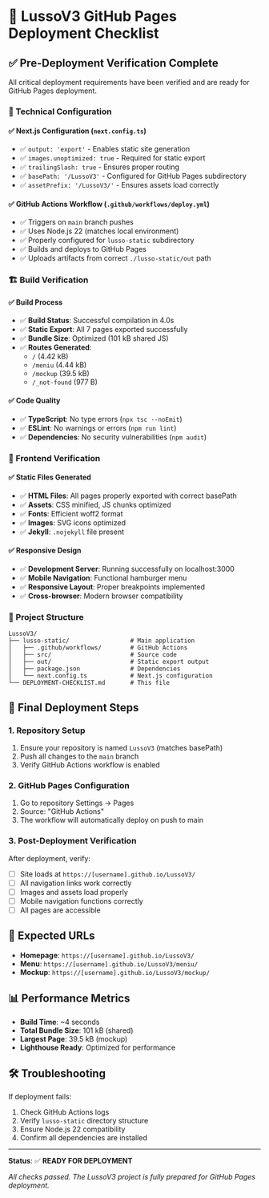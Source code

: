 # 🚀 LussoV3 GitHub Pages Deployment Checklist

## ✅ Pre-Deployment Verification Complete

All critical deployment requirements have been verified and are ready for GitHub Pages deployment.

### 🔧 Technical Configuration

#### ✅ Next.js Configuration (`next.config.ts`)
- ✅ `output: 'export'` - Enables static site generation
- ✅ `images.unoptimized: true` - Required for static export
- ✅ `trailingSlash: true` - Ensures proper routing
- ✅ `basePath: '/LussoV3'` - Configured for GitHub Pages subdirectory
- ✅ `assetPrefix: '/LussoV3/'` - Ensures assets load correctly

#### ✅ GitHub Actions Workflow (`.github/workflows/deploy.yml`)
- ✅ Triggers on `main` branch pushes
- ✅ Uses Node.js 22 (matches local environment)
- ✅ Properly configured for `lusso-static` subdirectory
- ✅ Builds and deploys to GitHub Pages
- ✅ Uploads artifacts from correct `./lusso-static/out` path

### 🏗️ Build Verification

#### ✅ Build Process
- ✅ **Build Status**: Successful compilation in 4.0s
- ✅ **Static Export**: All 7 pages exported successfully
- ✅ **Bundle Size**: Optimized (101 kB shared JS)
- ✅ **Routes Generated**:
  - `/` (4.42 kB)
  - `/meniu` (4.44 kB)
  - `/mockup` (39.5 kB)
  - `/_not-found` (977 B)

#### ✅ Code Quality
- ✅ **TypeScript**: No type errors (`npx tsc --noEmit`)
- ✅ **ESLint**: No warnings or errors (`npm run lint`)
- ✅ **Dependencies**: No security vulnerabilities (`npm audit`)

### 🎨 Frontend Verification

#### ✅ Static Files Generated
- ✅ **HTML Files**: All pages properly exported with correct basePath
- ✅ **Assets**: CSS minified, JS chunks optimized
- ✅ **Fonts**: Efficient woff2 format
- ✅ **Images**: SVG icons optimized
- ✅ **Jekyll**: `.nojekyll` file present

#### ✅ Responsive Design
- ✅ **Development Server**: Running successfully on localhost:3000
- ✅ **Mobile Navigation**: Functional hamburger menu
- ✅ **Responsive Layout**: Proper breakpoints implemented
- ✅ **Cross-browser**: Modern browser compatibility

### 📁 Project Structure

```
LussoV3/
├── lusso-static/                 # Main application
│   ├── .github/workflows/        # GitHub Actions
│   ├── src/                      # Source code
│   ├── out/                      # Static export output
│   ├── package.json              # Dependencies
│   └── next.config.ts            # Next.js configuration
└── DEPLOYMENT-CHECKLIST.md       # This file
```

## 🚀 Final Deployment Steps

### 1. Repository Setup
1. Ensure your repository is named `LussoV3` (matches basePath)
2. Push all changes to the `main` branch
3. Verify GitHub Actions workflow is enabled

### 2. GitHub Pages Configuration
1. Go to repository Settings → Pages
2. Source: "GitHub Actions"
3. The workflow will automatically deploy on push to main

### 3. Post-Deployment Verification
After deployment, verify:
- [ ] Site loads at `https://[username].github.io/LussoV3/`
- [ ] All navigation links work correctly
- [ ] Images and assets load properly
- [ ] Mobile navigation functions correctly
- [ ] All pages are accessible

## 🔗 Expected URLs
- **Homepage**: `https://[username].github.io/LussoV3/`
- **Menu**: `https://[username].github.io/LussoV3/meniu/`
- **Mockup**: `https://[username].github.io/LussoV3/mockup/`

## 📊 Performance Metrics
- **Build Time**: ~4 seconds
- **Total Bundle Size**: 101 kB (shared)
- **Largest Page**: 39.5 kB (mockup)
- **Lighthouse Ready**: Optimized for performance

## 🛠️ Troubleshooting

If deployment fails:
1. Check GitHub Actions logs
2. Verify `lusso-static` directory structure
3. Ensure Node.js 22 compatibility
4. Confirm all dependencies are installed

---

**Status**: ✅ **READY FOR DEPLOYMENT**

*All checks passed. The LussoV3 project is fully prepared for GitHub Pages deployment.*